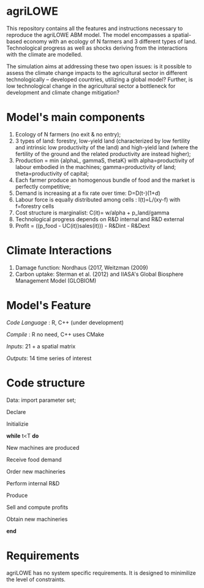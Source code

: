 # agriLOWE
This repository contains all the features and instructions necessary to reproduce the agriLOWE ABM model. The model encompasses a spatial-based economy with an ecology of N farmers and 3 different types of land. Technological progress as well as shocks deriving from the interactions with the climate are modelled. 

The simulation aims at addressing these two open issues: is it possible to assess the climate change impacts to the agricultural sector in different technologically – developed countries, utilizing a global model? Further, is low technological change in the agricultural sector a bottleneck for development and climate change mitigation?

# Model's main components
1. Ecology of N farmers (no exit & no entry); 
2. 3 types of land: forestry, low-yield land (characterized by low fertility and intrinsic low productivity of the land) and high-yield land (where the fertility of the ground and the related productivity are instead higher);
3. Production = min {alphaL, gammaS, thetaK} with alpha=productivity of labour embodied in the machines;
                                                  gamma=productivity of land;
                                                  theta=productivity of capital; 
4. Each farmer produce an homogenous bundle of food and the market is perfectly competitive;
5. Demand is increasing at a fix rate over time: D=D(t-)(1+*d*)
6. Labour force is equally distributed among cells : l(t)=L/(xy-f) with f=forestry cells 
7. Cost structure is marginalist: C(it)= w/alpha + p_land/gamma
8. Technological progress depends on R&D internal and R&D external
9. Profit = ((p_food - UC(it))sales(it))) - R&Dint - R&Dext

# Climate Interactions

1. Damage function: Nordhaus (2017, Weitzman (2009)
2. Carbon uptake: Sterman et al. (2012) and IIASA's Global Biosphere Management Model (GLOBIOM)

# Model's Feature
*Code Language* : R, C++ (under development)

*Compile* : R no need, C++ uses CMake

*Inputs*: 21 + a spatial matrix

*Outputs*: 14 time series of interest

# Code structure
Data: import parameter set; 

Declare

Initializie

**while** t<T **do**

New machines are produced

Receive food demand

Order new machineries

Perform internal R&D

Produce

Sell and compute profits

Obtain new machineries

**end**

# Requirements

agriLOWE has no system specific requirements. It is designed to minimilize the level of constraints.
